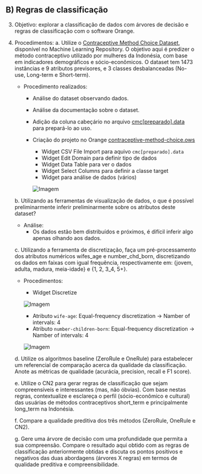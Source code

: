 ## B) Regras de classificação

3. Objetivo: explorar a classificação de dados com árvores de decisão e regras de classificação com o software Orange.

4. Procedimentos:
    a. Utilize o [Contraceptive Method Choice Dataset](https://archive.ics.uci.edu/ml/datasets/Contraceptive+Method+Choice), disponível no Machine Learning Repository. O objetivo aqui é predizer o método contraceptivo utilizado por mulheres da Indonésia, com base em indicadores demográficos e sócio-econômicos. O dataset tem 1473 instâncias e 9 atributos previsores, e 3 classes desbalanceadas (No-use, Long-term e Short-term).
      - Procedimento realizados:
        - Análise do dataset observando dados.
        - Análise da documentação sobre o dataset.
        - Adição da coluna cabeçário no arquivo [cmc[preparado].data](Dataset/cmc[preparado].data) para prepará-lo ao uso.
        - Criação do projeto no Orange [contraceptive-method-choice.ows](contraceptive-method-choice.ows)
          - Widget CSV File Import para aquivo `cmc[preparado].data`
          - Widget Edit Domain para definir tipo de dados
          - Widget Data Table para ver o dados
          - Widget Select Columns para definir a classe target
          - Widget para análise de dados (vários)

          ![Imagem](https://i.imgur.com/YZWBrVw.png)

    b. Utilizando as ferramentas de visualização de dados, o que é possível preliminarmente inferir preliminarmente sobre os atributos deste dataset?
      - Análise:
        - Os dados estão bem distribuídos e próximos, é difícil inferir algo apenas olhando aos dados.

    c. Utilizando a ferramenta de discretização, faça um pré-processamento dos atributos numéricos wifes_age e number_chd_born, discretizando os dados em faixas com igual frequência, respectivamente em: {jovem, adulta, madura, meia-idade} e {1, 2, 3_4, 5+}.
      - Procedimentos:
        - Widget Discretize

        ![Imagem](https://i.imgur.com/jMdXNoZ.png)

          - Atributo `wife-age`: Equal-frequency discretization -> Namber of intervals: 4
          - Atributo `number-children-born`: Equal-frequency discretization -> Namber of intervals: 4
          
          ![Imagem](https://i.imgur.com/Jfwn2fR.png)
    
    d. Utilize os algoritmos baseline (ZeroRule e OneRule) para estabelecer um referencial de comparação acerca da qualidade da classificação. Anote as métricas de qualidade (acurácia, precision, recall e F1 score).

    e. Utilize o CN2 para gerar regras de classificação que sejam compreensíveis e interessantes (mas, não óbvias). Com base nestas regras, contextualize e esclareça o perfil (sócio-econômico e cultural) das usuárias de métodos contraceptivos short_term e principalmente long_term na Indonésia.

    f. Compare a qualidade preditiva dos três métodos (ZeroRule, OneRule e CN2).

    g. Gere uma árvore de decisão com uma profundidade que permita a sua compreensão. Compare o resultado aqui obtido com as regras de classificação anteriormente obtidas e discuta os pontos positivos e negativos das duas abordagens (árvores X regras) em termos de qualidade preditiva e compreensibilidade.